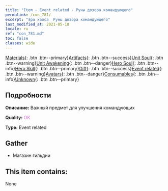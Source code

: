 ```yaml
---
title: "Item - Event related - Руны дозора командующего"
permalink: /con_781/
excerpt: "Эра хаоса  Руны дозора командующего"
last_modified_at: 2021-05-18
locale: ru
ref: "con_781.md"
toc: false
classes: wide
---
```

 [Materials](/ItemsRU/){: .btn .btn--primary}[Artifacts](/ItemsRU/Artifacts/){: .btn .btn--success}[Unit Soul](/ItemsRU/UnitSoul/){: .btn .btn--warning}[Unit Awakening](/ItemsRU/UnitAwakening/){: .btn .btn--danger}[Hero Soul](/ItemsRU/HeroSoul/){: .btn .btn--info}[Hero Skill](/ItemsRU/HeroSkill/){: .btn .btn--primary}[Gift](/ItemsRU/Gift/){: .btn .btn--success}[Event related](/ItemsRU/Events/){: .btn .btn--warning}[Avatars](/ItemsRU/Avatars/){: .btn .btn--danger}[Consumables](/ItemsRU/Consumables/){: .btn .btn--info}[Unknown](/ItemsRU/Unknown/){: .btn .btn--primary}

## Подробности
 **Описание:** Важный предмет для улучшения командующих

 **Quality:** <span style="color: #DA70D6">OK</span>

 **Type:** Event related

## Gather

*    Магазин гильдии 

## This item contains:

  None

